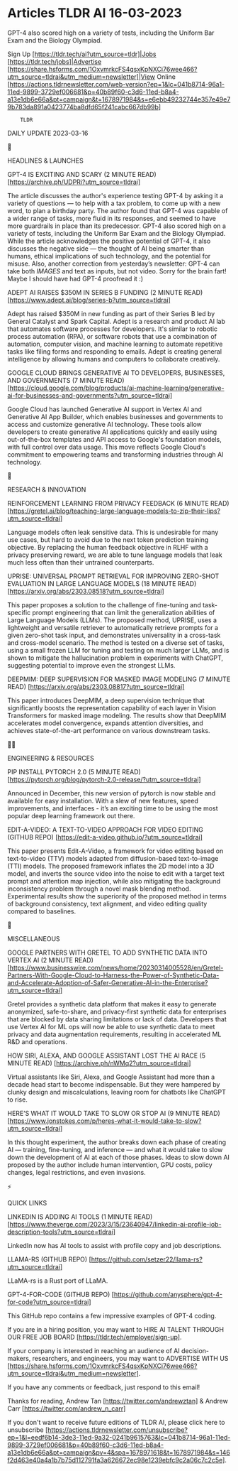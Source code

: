 # Articles TLDR AI 16-03-2023

GPT-4 also scored high on a variety of tests, including the Uniform
Bar Exam and the Biology Olympiad.  

Sign Up [https://tldr.tech/ai?utm_source=tldr]|Jobs
[https://tldr.tech/jobs]|Advertise
[https://share.hsforms.com/1OxvmrkcFS4qsxKpNXCi76wee466?utm_source=tldrai&utm_medium=newsletter]|View
Online
[https://actions.tldrnewsletter.com/web-version?ep=1&lc=041b8714-96a1-11ed-9899-3729ef006681&p=40b89f60-c3d6-11ed-b8a4-a13e1db6e66a&pt=campaign&t=1678971984&s=e6ebb49232744e357e49e79b783da891a0423774ba8dfd65f241cabc667db99b]


		TLDR 

DAILY UPDATE 2023-03-16

🚀 

HEADLINES & LAUNCHES

GPT-4 IS EXCITING AND SCARY (2 MINUTE READ)
[https://archive.ph/UDPRi?utm_source=tldrai] 

The article discusses the author's experience testing GPT-4 by asking
it a variety of questions — to help with a tax problem, to come up
with a new word, to plan a birthday party. The author found that GPT-4
was capable of a wider range of tasks, more fluid in its responses,
and seemed to have more guardrails in place than its predecessor.
GPT-4 also scored high on a variety of tests, including the Uniform
Bar Exam and the Biology Olympiad. While the article acknowledges the
positive potential of GPT-4, it also discusses the negative side —
the thought of AI being smarter than humans, ethical implications of
such technology, and the potential for misuse. Also, another
correction from yesterday’s newsletter: GPT-4 can take both _IMAGES_
and text as inputs, but not video. Sorry for the brain fart! Maybe I
should have had GPT-4 proofread it :) 

ADEPT AI RAISES $350M IN SERIES B FUNDING (2 MINUTE READ)
[https://www.adept.ai/blog/series-b?utm_source=tldrai] 

Adept has raised $350M in new funding as part of their Series B led by
General Catalyst and Spark Capital. Adept is a research and product AI
lab that automates software processes for developers. It's similar to
robotic process automation (RPA), or software robots that use a
combination of automation, computer vision, and machine learning to
automate repetitive tasks like filing forms and responding to emails.
Adept is creating general intelligence by allowing humans and
computers to collaborate creatively. 

GOOGLE CLOUD BRINGS GENERATIVE AI TO DEVELOPERS, BUSINESSES, AND
GOVERNMENTS (7 MINUTE READ)
[https://cloud.google.com/blog/products/ai-machine-learning/generative-ai-for-businesses-and-governments?utm_source=tldrai]


Google Cloud has launched Generative AI support in Vertex AI and
Generative AI App Builder, which enables businesses and governments to
access and customize generative AI technology. These tools allow
developers to create generative AI applications quickly and easily
using out-of-the-box templates and API access to Google's foundation
models, with full control over data usage. This move reflects Google
Cloud's commitment to empowering teams and transforming industries
through AI technology. 

🧠 

RESEARCH & INNOVATION

REINFORCEMENT LEARNING FROM PRIVACY FEEDBACK (6 MINUTE READ)
[https://gretel.ai/blog/teaching-large-language-models-to-zip-their-lips?utm_source=tldrai]


Language models often leak sensitive data. This is undesirable for
many use cases, but hard to avoid due to the next token prediction
training objective. By replacing the human feedback objective in RLHF
with a privacy preserving reward, we are able to tune language models
that leak much less often than their untrained counterparts. 

UPRISE: UNIVERSAL PROMPT RETRIEVAL FOR IMPROVING ZERO-SHOT EVALUATION
IN LARGE LANGUAGE MODELS (18 MINUTE READ)
[https://arxiv.org/abs/2303.08518?utm_source=tldrai] 

This paper proposes a solution to the challenge of fine-tuning and
task-specific prompt engineering that can limit the generalization
abilities of Large Language Models (LLMs). The proposed method,
UPRISE, uses a lightweight and versatile retriever to automatically
retrieve prompts for a given zero-shot task input, and demonstrates
universality in a cross-task and cross-model scenario. The method is
tested on a diverse set of tasks, using a small frozen LLM for tuning
and testing on much larger LLMs, and is shown to mitigate the
hallucination problem in experiments with ChatGPT, suggesting
potential to improve even the strongest LLMs. 

DEEPMIM: DEEP SUPERVISION FOR MASKED IMAGE MODELING (7 MINUTE READ)
[https://arxiv.org/abs/2303.08817?utm_source=tldrai] 

This paper introduces DeepMIM, a deep supervision technique that
significantly boosts the representation capability of each layer in
Vision Transformers for masked image modeling. The results show that
DeepMIM accelerates model convergence, expands attention diversities,
and achieves state-of-the-art performance on various downstream tasks.


🧑‍💻 

ENGINEERING & RESOURCES

PIP INSTALL PYTORCH 2.0 (5 MINUTE READ)
[https://pytorch.org/blog/pytorch-2.0-release/?utm_source=tldrai] 

Announced in December, this new version of pytorch is now stable and
available for easy installation. With a slew of new features, speed
improvements, and interfaces - it’s an exciting time to be using the
most popular deep learning framework out there. 

EDIT-A-VIDEO: A TEXT-TO-VIDEO APPROACH FOR VIDEO EDITING (GITHUB REPO)
[https://edit-a-video.github.io/?utm_source=tldrai] 

This paper presents Edit-A-Video, a framework for video editing based
on text-to-video (TTV) models adapted from diffusion-based
text-to-image (TTI) models. The proposed framework inflates the 2D
model into a 3D model, and inverts the source video into the noise to
edit with a target text prompt and attention map injection, while also
mitigating the background inconsistency problem through a novel mask
blending method. Experimental results show the superiority of the
proposed method in terms of background consistency, text alignment,
and video editing quality compared to baselines. 

🎁 

MISCELLANEOUS

GOOGLE PARTNERS WITH GRETEL TO ADD SYNTHETIC DATA INTO VERTEX AI (2
MINUTE READ)
[https://www.businesswire.com/news/home/20230314005528/en/Gretel-Partners-With-Google-Cloud-to-Harness-the-Power-of-Synthetic-Data-and-Accelerate-Adoption-of-Safer-Generative-AI-in-the-Enterprise?utm_source=tldrai]


Gretel provides a synthetic data platform that makes it easy to
generate anonymized, safe-to-share, and privacy-first synthetic data
for enterprises that are blocked by data sharing limitations or lack
of data. Developers that use Vertex AI for ML ops will now be able to
use synthetic data to meet privacy and data augmentation requirements,
resulting in accelerated ML R&D and operations. 

HOW SIRI, ALEXA, AND GOOGLE ASSISTANT LOST THE AI RACE (5 MINUTE READ)
[https://archive.ph/nWMq2?utm_source=tldrai] 

Virtual assistants like Siri, Alexa, and Google Assistant had more
than a decade head start to become indispensable. But they were
hampered by clunky design and miscalculations, leaving room for
chatbots like ChatGPT to rise. 

HERE’S WHAT IT WOULD TAKE TO SLOW OR STOP AI (9 MINUTE READ)
[https://www.jonstokes.com/p/heres-what-it-would-take-to-slow?utm_source=tldrai]


In this thought experiment, the author breaks down each phase of
creating AI — training, fine-tuning, and inference — and what it
would take to slow down the development of AI at each of those phases.
Ideas to slow down AI proposed by the author include human
intervention, GPU costs, policy changes, legal restrictions, and even
invasions. 

⚡ 

QUICK LINKS

LINKEDIN IS ADDING AI TOOLS (1 MINUTE READ)
[https://www.theverge.com/2023/3/15/23640947/linkedin-ai-profile-job-description-tools?utm_source=tldrai]


LinkedIn now has AI tools to assist with profile copy and job
descriptions. 

LLAMA-RS (GITHUB REPO)
[https://github.com/setzer22/llama-rs?utm_source=tldrai] 

LLaMA-rs is a Rust port of LLaMA. 

GPT-4-FOR-CODE (GITHUB REPO)
[https://github.com/anysphere/gpt-4-for-code?utm_source=tldrai] 

This GitHub repo contains a few impressive examples of GPT-4 coding. 

If you are in a hiring position, you may want to HIRE AI TALENT
THROUGH OUR FREE JOB BOARD [https://tldr.tech/employer/sign-up]. 

If your company is interested in reaching an audience of AI
decision-makers, researchers, and engineers, you may want to ADVERTISE
WITH US
[https://share.hsforms.com/1OxvmrkcFS4qsxKpNXCi76wee466?utm_source=tldrai&utm_medium=newsletter].


If you have any comments or feedback, just respond to this email! 

Thanks for reading, 
Andrew Tan [https://twitter.com/andrewztan] & Andrew Carr
[https://twitter.com/andrew_n_carr] 

If you don't want to receive future editions of TLDR AI, please click
here to unsubscribe
[https://actions.tldrnewsletter.com/unsubscribe?ep=1&l=eedf6b14-3de3-11ed-9a32-0241b9615763&lc=041b8714-96a1-11ed-9899-3729ef006681&p=40b89f60-c3d6-11ed-b8a4-a13e1db6e66a&pt=campaign&pv=4&spa=1678971618&t=1678971984&s=146f2d463e40a4a1b7b75d112791fa3a626672ec98e1239ebfc9c2a06c7c2c5e].


 